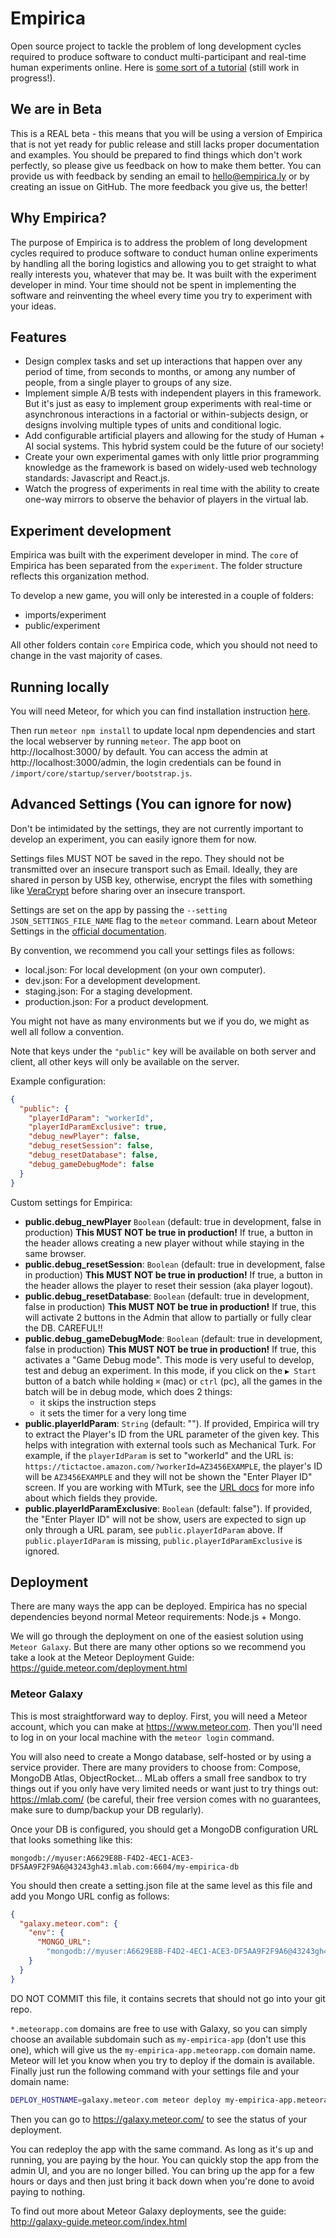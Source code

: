 # Empirica

Open source project to tackle the problem of long development cycles required to produce software to conduct multi-participant and real-time human experiments online. Here is [some sort of a tutorial](https://github.com/empiricaly/tutorial) (still work in progress!).


## We are in Beta
This is a REAL beta - this means that you will be using a version of Empirica that is not yet ready for public release and still lacks proper documentation and examples. You should be prepared to find things which don't work perfectly, so please give us feedback on how to make them better. You can provide us with feedback by sending an email to hello@empirica.ly or by creating an issue on GitHub. The more feedback you give us, the better!


## Why Empirica?
The purpose of Empirica is to address the problem of long development cycles required to produce software to conduct human online experiments by handling all the boring logistics and allowing you to get straight to what really interests you, whatever that may be. It was built with the experiment developer in mind. Your time should not be spent in implementing the software and reinventing the wheel every time you try to experiment with your ideas.

## Features
- Design complex tasks and set up interactions that happen over any period of time, from seconds to months, or among any number of people, from a single player to groups of any size.
- Implement simple A/B tests with independent players in this framework. But it's just as easy to implement group experiments with real-time or asynchronous interactions in a factorial or within-subjects design, or designs involving multiple types of units and conditional logic.
- Add configurable artificial players and allowing for the study of Human + AI social systems. This hybrid system could be the future of our society!
- Create your own experimental games with only little prior programming knowledge as the framework is based on widely-used web technology standards: Javascript and React.js.
- Watch the progress of experiments in real time with the ability to create one-way mirrors to observe the behavior of players in the virtual lab.


## Experiment development

Empirica was built with the experiment developer in mind. The `core` of
Empirica has been separated from the `experiment`. The folder structure reflects
this organization method.

To develop a new game, you will only be interested in a couple of folders:

* imports/experiment
* public/experiment

All other folders contain `core` Empirica code, which you should not need to
change in the vast majority of cases.


## Running locally

You will need Meteor, for which you can find installation instruction
[here](https://meteor.com/install).

Then run `meteor npm install` to update local npm dependencies and start the
local webserver by running `meteor`. The app boot on http://localhost:3000/
by default. You can access the admin at http://localhost:3000/admin, the login
credentials can be found in `/import/core/startup/server/bootstrap.js`.

## Advanced Settings (You can ignore for now)

Don't be intimidated by the settings, they are not currently important to
develop an experiment, you can easily ignore them for now.

Settings files MUST NOT be saved in the repo. They should not be transmitted
over an insecure transport such as Email. Ideally, they are shared in person by
USB key, otherwise, encrypt the files with something like
[VeraCrypt](https://www.veracrypt.fr) before sharing over an insecure transport.  

Settings are set on the app by passing the `--setting JSON_SETTINGS_FILE_NAME`
flag to the `meteor` command. Learn about Meteor Settings in the
[official documentation](https://docs.meteor.com/api/core.html#Meteor-settings).

By convention, we recommend you call your settings files as follows:

* local.json: For local development (on your own computer).
* dev.json: For a development development.
* staging.json: For a staging development.
* production.json: For a product development.

You might not have as many environments but we if you do, we might as well all
follow a convention.

Note that keys under the `"public"` key will be available on both server and
client, all other keys will only be available on the server.

Example configuration:

```json
{
  "public": {
    "playerIdParam": "workerId",
    "playerIdParamExclusive": true,
    "debug_newPlayer": false,
    "debug_resetSession": false,
    "debug_resetDatabase": false,
    "debug_gameDebugMode": false
  }
}
```

Custom settings for Empirica:

* **public.debug_newPlayer** `Boolean` (default: true in development, false in
  production) **This MUST NOT be true in production!** If true, a button in the header allows creating a new player without while staying in the same browser.
* **public.debug_resetSession**: `Boolean` (default: true in development, false in
  production) **This MUST NOT be true in production!** If true, a button in the header allows the player to reset their session (aka player logout).
* **public.debug_resetDatabase**: `Boolean` (default: true in development, false in
  production) **This MUST NOT be true in production!** If true, this will activate
  2 buttons in the Admin that allow to partially or fully clear the DB. CAREFUL!!
* **public.debug_gameDebugMode**: `Boolean` (default: true in development, false in
  production) **This MUST NOT be true in production!** If true, this activates a
  "Game Debug mode". This mode is very useful to develop, test and debug an experiment. In this mode, if you click on the `▶️ Start` button of a batch
  while holding `⌘` (mac) or `ctrl` (pc), all the games in the batch will
  be in debug mode, which does 2 things:
  * it skips the instruction steps
  * it sets the timer for a very long time
* **public.playerIdParam**: `String` (default: ""). If provided, Empirica will
  try to extract the Player's ID from the URL parameter of the given key. This
  helps with integration with external tools such as Mechanical Turk. For
  example, if the `playerIdParam` is set to "workerId" and the URL is:
  `https://tictactoe.amazon.com/?workerId=AZ3456EXAMPLE`, the player's ID will
  be `AZ3456EXAMPLE` and they will not be shown the "Enter Player ID" screen.
  If you are working with MTurk, see the [URL docs](https://docs.aws.amazon.com/AWSMechTurk/latest/AWSMturkAPI/ApiReference_ExternalQuestionArticle.html#ApiReference_ExternalQuestionArticle-the-external-form) for more
  info about which fields they provide.
* **public.playerIdParamExclusive**: `Boolean` (default: false"). If provided,
  the "Enter Player ID" will not be show, users are expected to sign up only
  through a URL param, see `public.playerIdParam` above. If
  `public.playerIdParam` is missing, `public.playerIdParamExclusive` is ignored.

## Deployment

There are many ways the app can be deployed. Empirica has no special
dependencies beyond normal Meteor requirements: Node.js + Mongo.

We will go through the deployment on one of the easiest solution using
`Meteor Galaxy`. But there are many other options so we recommend you take a
look at the Meteor Deployment Guide: https://guide.meteor.com/deployment.html

### Meteor Galaxy

This is most straightforward way to deploy. First, you will need a Meteor account, which
you can make at https://www.meteor.com. Then you'll need to log in on your
local machine with the `meteor login` command.

You will also need to create a Mongo database, self-hosted or by using a service
provider. There are many providers to choose from: Compose, MongoDB Atlas,
ObjectRocket... MLab offers a small free sandbox to try things out if you only
have very limited needs or want just to try things out: https://mlab.com/
(be careful, their free version comes with no guarantees, make sure to
dump/backup your DB regularly).

Once your DB is configured, you should get a MongoDB configuration URL that
looks something like this:

```
mongodb://myuser:A6629E8B-F4D2-4EC1-ACE3-DF5AA9F2F9A6@43243gh43.mlab.com:6604/my-empirica-db
```

You should then create a setting.json file at the same level as this file and
add you Mongo URL config as follows:

```json
{
  "galaxy.meteor.com": {
    "env": {
      "MONGO_URL":
        "mongodb://myuser:A6629E8B-F4D2-4EC1-ACE3-DF5AA9F2F9A6@43243gh43.mlab.com:6604/my-empirica-db"
    }
  }
}
```

DO NOT COMMIT this file, it contains secrets that should not go into your git
repo.

`*.meteorapp.com` domains are free to use with Galaxy, so you can simply choose
an available subdomain such as `my-empirica-app` (don't use this one), which will
give us the `my-empirica-app.meteorapp.com` domain name. Meteor will let you know
when you try to deploy if the domain is available. Finally just run the
following command with your settings file and your domain name:

```sh
DEPLOY_HOSTNAME=galaxy.meteor.com meteor deploy my-empirica-app.meteorapp.com --settings settings.json
```

Then you can go to https://galaxy.meteor.com/ to see the status of your
deployment.

You can redeploy the app with the same command. As long as it's up and running, you are paying by the hour. You can quickly stop the app from the admin UI, and
you are no longer billed. You can bring up the app for a few hours or days and
then just bring it back down when you're done to avoid paying to nothing.

To find out more about Meteor Galaxy deployments, see the guide:
http://galaxy-guide.meteor.com/index.html
